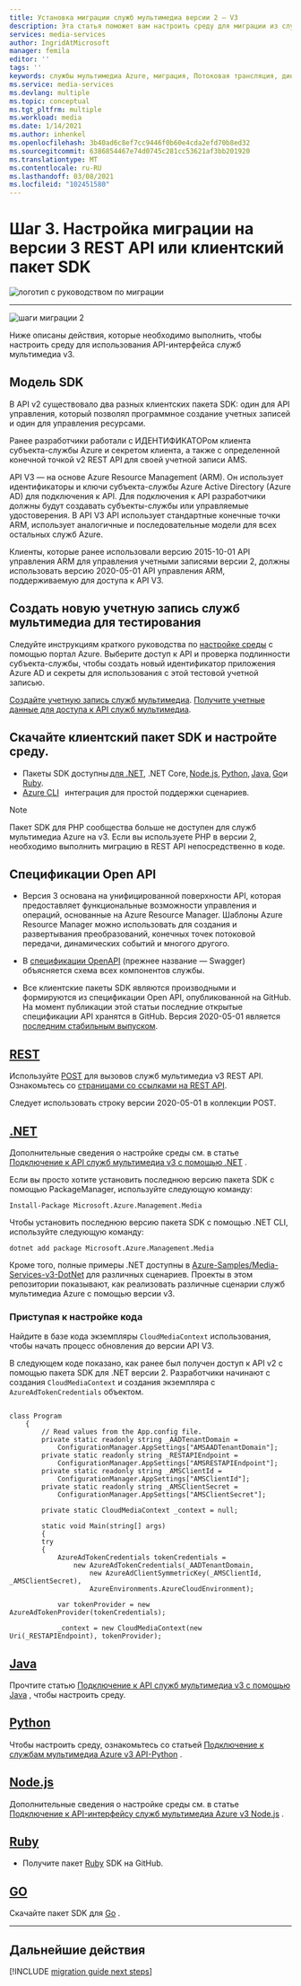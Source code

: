 ```yaml
---
title: Установка миграции служб мультимедиа версии 2 – V3
description: Эта статья поможет вам настроить среду для миграции из служб мультимедиа Azure версии 2 в v3.
services: media-services
author: IngridAtMicrosoft
manager: femila
editor: ''
tags: ''
keywords: службы мультимедиа Azure, миграция, Потоковая трансляция, динамическая, пакет SDK
ms.service: media-services
ms.devlang: multiple
ms.topic: conceptual
ms.tgt_pltfrm: multiple
ms.workload: media
ms.date: 1/14/2021
ms.author: inhenkel
ms.openlocfilehash: 3b40ad6c8ef7cc9446f0b60e4cda2efd70b8ed32
ms.sourcegitcommit: 6386854467e74d0745c281cc53621af3bb201920
ms.translationtype: MT
ms.contentlocale: ru-RU
ms.lasthandoff: 03/08/2021
ms.locfileid: "102451580"
---
```

# <a name="step-3---set-up-to-migrate-to-the-v3-rest-api-or-client-sdk"></a>Шаг 3. Настройка миграции на версии 3 REST API или клиентский пакет SDK

![логотип с руководством по миграции](./media/migration-guide/azure-media-services-logo-migration-guide.svg)

<hr color="#5ea0ef" size="10">

![шаги миграции 2](./media/migration-guide/steps-3.svg)

Ниже описаны действия, которые необходимо выполнить, чтобы настроить среду для использования API-интерфейса служб мультимедиа v3.

## <a name="sdk-model"></a>Модель SDK

В API v2 существовало два разных клиентских пакета SDK: один для API управления, который позволял программное создание учетных записей и один для управления ресурсами.

Ранее разработчики работали с ИДЕНТИФИКАТОРом клиента субъекта-службы Azure и секретом клиента, а также с определенной конечной точкой v2 REST API для своей учетной записи AMS.

API V3 — на основе Azure Resource Management (ARM). Он использует идентификаторы и ключи субъекта-службы Azure Active Directory (Azure AD) для подключения к API. Для подключения к API разработчики должны будут создавать субъекты-службы или управляемые удостоверения. В API V3 API использует стандартные конечные точки ARM, использует аналогичные и последовательные модели для всех остальных служб Azure.

Клиенты, которые ранее использовали версию 2015-10-01 API управления ARM для управления учетными записями версии 2, должны использовать версию 2020-05-01 API управления ARM, поддерживаемую для доступа к API V3.

## <a name="create-a-new-media-services-account-for-testing"></a>Создать новую учетную запись служб мультимедиа для тестирования

Следуйте инструкциям краткого руководства по [настройке среды](how-to-set-azure-subscription.md?tabs=portal) с помощью портал Azure. Выберите доступ к API и проверка подлинности субъекта-службы, чтобы создать новый идентификатор приложения Azure AD и секреты для использования с этой тестовой учетной записью.

[Создайте учетную запись служб мультимедиа](create-account-howto.md?tabs=portal).
[Получите учетные данные для доступа к API служб мультимедиа](access-api-howto.md?tabs=portal).

## <a name="download-client-sdk-of-your-choice-and-set-up-your-environment"></a>Скачайте клиентский пакет SDK и настройте среду.

- Пакеты SDK доступны [для .NET](/dotnet/api/overview/azure/mediaservices/management), .NET Core, [Node.js](/javascript/api/overview/azure/mediaservices/management), [Python](/python/api/overview/azure/mediaservices/management?preserve-view=true&view=azure-python), [Java](/java/api/overview/azure/mediaservices/management), [Go](https://godoc.org/github.com/Azure/azure-sdk-for-go/services/mediaservices/mgmt/2018-07-01/media)и [Ruby](https://github.com/Azure/azure-sdk-for-ruby/blob/master/README.md).
- [Azure CLI](/cli/azure/ams)   интеграция для простой поддержки сценариев.

> [!NOTE]
> Пакет SDK для PHP сообщества больше не доступен для служб мультимедиа Azure на v3. Если вы используете PHP в версии 2, необходимо выполнить миграцию в REST API непосредственно в коде.

## <a name="open-api-specifications"></a>Спецификации Open API

- Версия 3 основана на унифицированной поверхности API, которая предоставляет функциональные возможности управления и операций, основанные на Azure Resource Manager. Шаблоны Azure Resource Manager можно использовать для создания и развертывания преобразований, конечных точек потоковой передачи, динамических событий и многого другого.

- В [спецификации OpenAPI](https://github.com/Azure/azure-rest-api-specs/tree/master/specification/mediaservices/resource-manager/Microsoft.Media/stable/2020-05-01) (прежнее название — Swagger) объясняется схема всех компонентов службы.

- Все клиентские пакеты SDK являются производными и формируются из спецификации Open API, опубликованной на GitHub. На момент публикации этой статьи последние открытые спецификации API хранятся в GitHub. Версия 2020-05-01 является [последним стабильным выпуском](https://github.com/Azure/azure-rest-api-specs/tree/master/specification/mediaservices/resource-manager/Microsoft.Media/stable/2020-05-01).

## <a name="rest"></a>[REST](#tab/rest)

Используйте [POST](./media-rest-apis-with-postman.md) для вызовов служб мультимедиа v3 REST API.
Ознакомьтесь со [страницами со ссылками на REST API](/rest/api/media/).

Следует использовать строку версии 2020-05-01 в коллекции POST.

## <a name="net"></a>[.NET](#tab/net)

Дополнительные сведения о настройке среды см. в статье [Подключение к API служб мультимедиа v3 с помощью .NET](configure-connect-dotnet-howto.md) .

Если вы просто хотите установить последнюю версию пакета SDK с помощью PackageManager, используйте следующую команду:

```Install-Package Microsoft.Azure.Management.Media```

Чтобы установить последнюю версию пакета SDK с помощью .NET CLI, используйте следующую команду:

```dotnet add package Microsoft.Azure.Management.Media```

Кроме того, полные примеры .NET доступны в [Azure-Samples/Media-Services-v3-DotNet](https://github.com/Azure-Samples/media-services-v3-dotnet) для различных сценариев. Проекты в этом репозитории показывают, как реализовать различные сценарии служб мультимедиа Azure с помощью версии v3.

### <a name="get-started-adjusting-your-code"></a>Приступая к настройке кода

Найдите в базе кода экземпляры `CloudMediaContext` использования, чтобы начать процесс обновления до версии API V3.

В следующем коде показано, как ранее был получен доступ к API v2 с помощью пакета SDK для .NET версии 2. Разработчики начинают с создания `CloudMediaContext` и создания экземпляра с `AzureAdTokenCredentials` объектом.

```dotnet

class Program
    {
        // Read values from the App.config file.
        private static readonly string _AADTenantDomain =
            ConfigurationManager.AppSettings["AMSAADTenantDomain"];
        private static readonly string _RESTAPIEndpoint =
            ConfigurationManager.AppSettings["AMSRESTAPIEndpoint"];
        private static readonly string _AMSClientId =
            ConfigurationManager.AppSettings["AMSClientId"];
        private static readonly string _AMSClientSecret =
            ConfigurationManager.AppSettings["AMSClientSecret"];

        private static CloudMediaContext _context = null;

        static void Main(string[] args)
        {
        try
        {
            AzureAdTokenCredentials tokenCredentials = 
                new AzureAdTokenCredentials(_AADTenantDomain,
                    new AzureAdClientSymmetricKey(_AMSClientId, _AMSClientSecret),
                    AzureEnvironments.AzureCloudEnvironment);

            var tokenProvider = new AzureAdTokenProvider(tokenCredentials);

            _context = new CloudMediaContext(new Uri(_RESTAPIEndpoint), tokenProvider);

```

## <a name="java"></a>[Java](#tab/java)

Прочтите статью [Подключение к API служб мультимедиа v3 с помощью Java](configure-connect-java-howto.md) , чтобы настроить среду.

## <a name="python"></a>[Python](#tab/python)

Чтобы настроить среду, ознакомьтесь со статьей [Подключение к службам мультимедиа Azure v3 API-Python](configure-connect-python-howto.md) .

## <a name="nodejs"></a>[Node.js](#tab/nodejs)

Дополнительные сведения о настройке среды см. в статье [Подключение к API-интерфейсу служб мультимедиа Azure v3 Node.js](configure-connect-nodejs-howto.md) .

## <a name="ruby"></a>[Ruby](#tab/ruby)

- Получите пакет [Ruby](https://github.com/Azure/azure-sdk-for-ruby/blob/master/README.md) SDK на GitHub.

## <a name="go"></a>[GO](#tab/go)

Скачайте пакет SDK для [Go](https://godoc.org/github.com/Azure/azure-sdk-for-go/services/mediaservices/mgmt/2018-07-01/media) .

---

## <a name="next-steps"></a>Дальнейшие действия

[!INCLUDE [migration guide next steps](./includes/migration-guide-next-steps.md)]